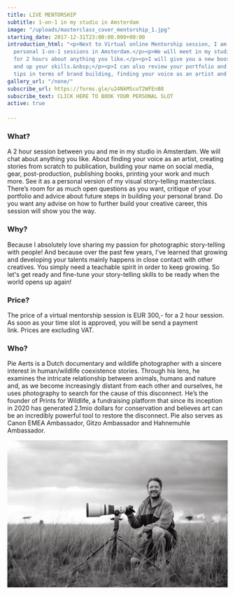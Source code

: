 ```yaml
---
title: LIVE MENTORSHIP
subtitle: 1-on-1 in my studio in Amsterdam
image: "/uploads/masterclass_cover_mentorship_1.jpg"
starting_date: 2017-12-31T23:00:00.000+00:00
introduction_html: "<p>Next to Virtual online Mentorship session, I am now also offering
  personal 1-on-1 sessions in Amsterdam.</p><p>We will meet in my studio and chat
  for 2 hours about anything you like.</p><p>I will give you a new boost in creativity
  and up your skills.&nbsp;</p><p>I can also review your portfolio and give you personal
  tips in terms of brand building, finding your voice as an artist and social media.&nbsp;</p>"
gallery_url: "/none/"
subscribe_url: https://forms.gle/u24NkMScoT2WFEnB8
subscribe_text: CLICK HERE TO BOOK YOUR PERSONAL SLOT
active: true

---
```

### What?

A 2 hour session between you and me in my studio in Amsterdam. We will chat about anything you like. About finding your voice as an artist, creating stories from scratch to publication, building your name on social media, gear, post-production, publishing books, printing your work and much more. See it as a personal version of my visual story-telling masterclass. There’s room for as much open questions as you want, critique of your portfolio and advice about future steps in building your personal brand. Do you want any advise on how to further build your creative career, this session will show you the way.

### Why?

Because I absolutely love sharing my passion for photographic story-telling with people! And because over the past few years, I've learned that growing and developing your talents mainly happens in close contact with other creatives. You simply need a teachable spirit in order to keep growing. So let's get ready and fine-tune your story-telling skills to be ready when the world opens up again!

### Price?

The price of a virtual mentorship session is EUR 300,- for a 2 hour session. As soon as your time slot is approved, you will be send a payment link. Prices are excluding VAT.

### Who?

Pie Aerts is a Dutch documentary and wildlife photographer with a sincere interest in human/wildlife coexistence stories. Through his lens, he examines the intricate relationship between animals, humans and nature and, as we become increasingly distant from each other and ourselves, he uses photography to search for the cause of this disconnect. He’s the founder of Prints for Wildlife, a fundraising platform that since its inception in 2020 has generated 2.1mio dollars for conservation and believes art can be an incredibly powerful tool to restore the disconnect. Pie also serves as Canon EMEA Ambassador, Gitzo Ambassador and Hahnemuhle Ambassador.

![](/uploads/1y6a0358.jpg)